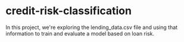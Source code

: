 # credit-risk-classification

In this project, we're exploring the lending_data.csv file and using that information to train and evaluate a model based on loan risk. 


